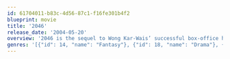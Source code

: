 ```yaml
---
id: 61704011-b83c-4d56-87c1-f16fe301b4f2
blueprint: movie
title: '2046'
release_date: '2004-05-20'
overview: '2046 is the sequel to Wong Kar-Wais’ successful box-office hit In The Mood For Love. A film about affairs, ending relationships, and a shared love for Kung-Fu novels as the main character, Chow, writes his own novel and reflects back on his favorite love Su.'
genres: '[{"id": 14, "name": "Fantasy"}, {"id": 18, "name": "Drama"}, {"id": 878, "name": "Science Fiction"}, {"id": 10749, "name": "Romance"}]'
---
```

